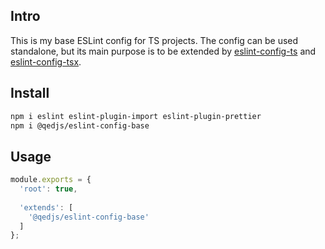 ## Intro

This is my base ESLint config for TS projects. The config can be used standalone, but its main purpose is to be extended by [eslint-config-ts](../ts) and [eslint-config-tsx](../tsx).

## Install

```sh
npm i eslint eslint-plugin-import eslint-plugin-prettier
npm i @qedjs/eslint-config-base
```


## Usage

```js
module.exports = {
  'root': true,
  
  'extends': [
    '@qedjs/eslint-config-base'
  ]
};
```
